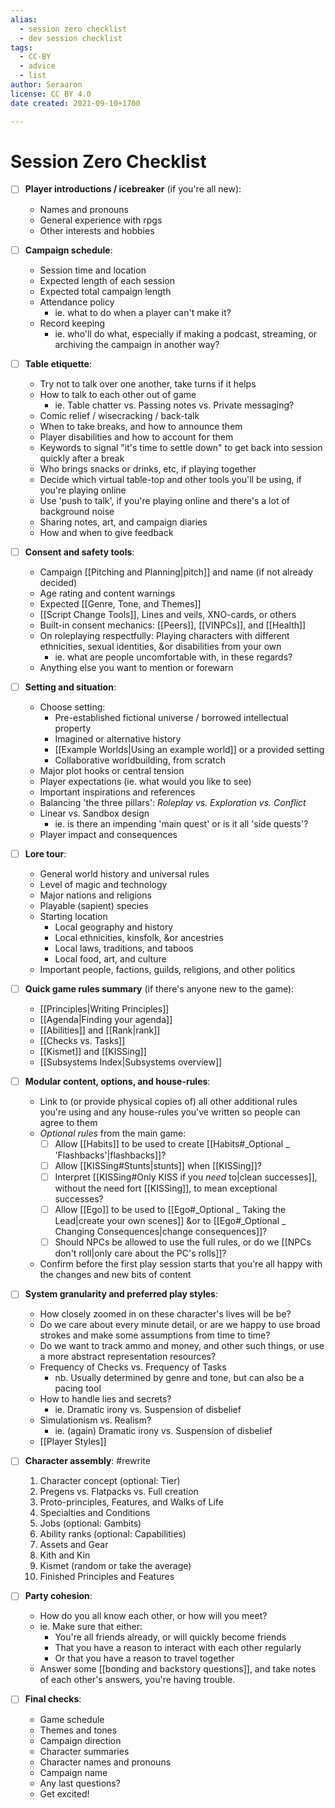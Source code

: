 ```yaml
---
alias:
  - session zero checklist
  - dev session checklist
tags:
  - CC-BY
  - advice
  - list
author: Seraaron
license: CC BY 4.0
date created: 2021-09-10+1700

---
```


# Session Zero Checklist

-   [ ] **Player introductions / icebreaker** (if you're all new):
    -   Names and pronouns
    -   General experience with rpgs
    -   Other interests and hobbies

-   [ ] **Campaign schedule**:
    -   Session time and location
    -   Expected length of each session
    -   Expected total campaign length
    -   Attendance policy
		-   ie. what to do when a player can't make it?
    -   Record keeping
		-   ie. who'll do what, especially if making a podcast, streaming, or archiving the campaign in another way?

-   [ ] **Table etiquette**:
    -   Try not to talk over one another, take turns if it helps
    -   How to talk to each other out of game
		-   ie. Table chatter vs. Passing notes vs. Private messaging?
    -   Comic relief / wisecracking / back-talk
    -   When to take breaks, and how to announce them
    -   Player disabilities and how to account for them 
    -   Keywords to signal "it's time to settle down" to get back into session quickly after a break
    -   Who brings snacks or drinks, etc, if playing together
    -   Decide which virtual table-top and other tools you'll be using, if you're playing online
    -   Use 'push to talk', if you're playing online and there's a lot of background noise
    -   Sharing notes, art, and campaign diaries
    -   How and when to give feedback

-   [ ] **Consent and safety tools**:
    -   Campaign [[Pitching and Planning|pitch]] and name (if not already decided)
    -   Age rating and content warnings
    -   Expected [[Genre, Tone, and Themes]]
    -   [[Script Change Tools]], Lines and veils, XNO-cards, or others
    -   Built-in consent mechanics: [[Peers]], [[VINPCs]], and [[Health]]
    -   On roleplaying respectfully: Playing characters with different ethnicities, sexual identities, &or disabilities from your own
		-   ie. what are people uncomfortable with, in these regards?
    -   Anything else you want to mention or forewarn

-   [ ] **Setting and situation**:
    -   Choose setting:
		-   Pre-established fictional universe / borrowed intellectual property
		-   Imagined or alternative history
		-   [[Example Worlds|Using an example world]] or a provided setting
		-   Collaborative worldbuilding, from scratch
    -   Major plot hooks or central tension
    -   Player expectations (ie. what would you like to see)
    -   Important inspirations and references
    -   Balancing 'the three pillars': _Roleplay vs. Exploration vs. Conflict_
    -   Linear vs. Sandbox design
		-   ie. is there an impending 'main quest' or is it all 'side quests'?
    -   Player impact and consequences

-   [ ] **Lore tour**:
    -   General world history and universal rules
    -   Level of magic and technology
    -   Major nations and religions
    -   Playable (sapient) species
    -   Starting location
		-   Local geography and history
		-   Local ethnicities, kinsfolk, &or ancestries
		-   Local laws, traditions, and taboos
		-   Local food, art, and culture
    -   Important people, factions, guilds, religions, and other politics

-   [ ] **Quick game rules summary** (if there's anyone new to the game):
    -   [[Principles|Writing Principles]]
    -   [[Agenda|Finding your agenda]]
    -   [[Abilities]] and [[Rank|rank]]
    -   [[Checks vs. Tasks]]
    -   [[Kismet]] and [[KISSing]]
    -   [[Subsystems Index|Subsystems overview]]

-   [ ] **Modular content, options, and house-rules**:
    -   Link to (or provide physical copies of) all other additional rules you're using and any house-rules you've written so people can agree to them
    -   *Optional rules* from the main game:
		- [ ] Allow [[Habits]] to be used to create [[Habits#_Optional _ 'Flashbacks'|flashbacks]]?
		-   [ ] Allow [[KISSing#Stunts|stunts]] when [[KISSing]]?
		- [ ] Interpret [[KISSing#Only KISS if you _need_ to|clean successes]], without the need fort [[KISSing]], to mean exceptional successes?
		-   [ ] Allow [[Ego]] to be used to [[Ego#_Optional _ Taking the Lead|create your own scenes]] &or to [[Ego#_Optional _ Changing Consequences|change consequences]]?
		-   [ ] Should NPCs be allowed to use the full rules, or do we [[NPCs don't roll|only care about the PC's rolls]]?
    -   Confirm before the first play session starts that you're all happy with the changes and new bits of content

-   [ ] **System granularity and preferred play styles**:
    -   How closely zoomed in on these character's lives will be be?
    -   Do we care about every minute detail, or are we happy to use broad strokes and make some assumptions from time to time?
    -   Do we want to track ammo and money, and other such things, or use a more abstract representation resources?
    -   Frequency of Checks vs. Frequency of Tasks
		-   nb. Usually determined by genre and tone, but can also be a pacing tool
    -   How to handle lies and secrets?
		-   ie. Dramatic irony vs. Suspension of disbelief
    -   Simulationism vs. Realism?
		-   ie. (again) Dramatic irony vs. Suspension of disbelief
    -   [[Player Styles]]

-   [ ] **Character assembly**: #rewrite 
    1.  Character concept (optional: Tier)
    1.  Pregens vs. Flatpacks vs. Full creation
    2.  Proto-principles, Features, and Walks of Life
    3.  Specialties and Conditions 
    4.  Jobs (optional: Gambits)
    7.  Ability ranks (optional: Capabilities)
    5.  Assets and Gear
    6.  Kith and Kin
    8.  Kismet (random or take the average)
    9. Finished Principles and Features

-   [ ] **Party cohesion**:
    -   How do you all know each other, or how will you meet?
    -   ie. Make sure that either: 
		-   You're all  friends already, or will quickly become friends
		-   That you have a reason to interact with each other regularly
		-   Or that you have a reason to travel together
    -   Answer some [[bonding and backstory questions]], and take notes of each other's answers, you're having trouble.

-   [ ] **Final checks**:
    -   Game schedule
    -   Themes and tones
    -   Campaign direction
    -   Character summaries 
    -   Character names and pronouns
    -   Campaign name
    -   Any last questions?
    -   Get excited!
